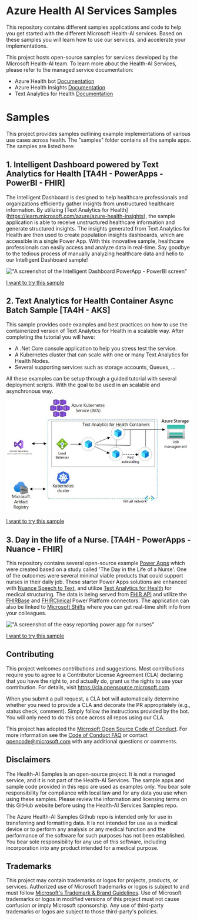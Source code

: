 # Azure Health AI Services Samples

This repository contains different samples applications and code to help you get started with the different Microsoft Health-AI services.
Based on these samples you will learn how to use our services, and accelerate your implementations.

This project hosts open-source samples for services developed by the Microsoft Health-AI team. 
To learn more about the Health-AI Services, please refer to the managed service documentation: 

- Azure Health bot [Documentation](https://learn.microsoft.com/azure/health-bot/)
- Azure Health Insights [Documentation](https://learn.microsoft.com/azure/azure-health-insights)
- Text Analytics for Health [Documentation](https://learn.microsoft.com/en-us/azure/cognitive-services/language-service/text-analytics-for-health/overview?tabs=ner)


# Samples

This project provides samples outlining example implementations of various use cases across health. The "samples" folder contains all the sample apps. The samples are listed here:

## 1. Intelligent Dashboard powered by Text Analytics for Health [TA4H - PowerApps - PowerBI - FHIR]

The Intelligent Dashboard is designed to help healthcare professionals and organizations efficiently gather insights from unstructured healthcare information. By utilizing [Text Analytics for Health] (https://learn.microsoft.com/azure/azure-health-insights), the sample application is able to receive unstructured healthcare information and generate structured insights. The insights generated from Text Analytics for Health are then used to create population insights dashboards, which are accessible in a single Power App. With this innovative sample, healthcare professionals can easily access and analyze data in real-time. Say goodbye to the tedious process of manually analyzing healthcare data and hello to our Intelligent Dashboard  sample!

!["A screenshot of the Intelligent Dashboard PowerApp - PowerBI screen"](/media/intelligent-dashboard-ta4h/dashboard.png)

[I want to try this sample](/samples/intelligent-dashboard-ta4H/README.md)

## 2. Text Analytics for Health Container Async Batch Sample [TA4H - AKS]

This sample provides code examples and best practices on how to use the containerized version of Text Analytics for Health in a scalable way.
After completing the tutorial you will have: 
- A .Net Core console application to help you stress test the service.
- A Kubernetes cluster that can scale with one or many Text Analytics for Health Nodes.
- Several supporting services such as storage accounts, Queues, ... 

All these examples can be setup through a guided tutorial with several deployment scripts. With the goal to be used in an scalable and asynchronous way. 

!["A screenshot of the Intelligent Dashboard PowerApp - PowerBI screen"](/media/text-analytics-for-health-batch-async/architecture.jpg)

[I want to try this sample](/samples/ta4h-container-e2e-sample/README.md)

## 3. Day in the life of a Nurse. [TA4H - PowerApps - Nuance - FHIR]

This repository contains several open-source example [Power Apps](https://make.powerapps.com/) which were created based on a study called 'The Day in the Life of a Nurse'. One of the outcomes were several minimal viable products that could support nurses in their daily job. These starter Power Apps solutions are enhanced with [Nuance Speech to Text](https://www.nuancehealthcaredeveloper.com/?q=Dragon-Medical-SpeechKit-Home), and utilize [Text Analytics for Health](https://docs.microsoft.com/en-us/azure/cognitive-services/language-service/text-analytics-for-health/overview ) for medical structuring. The data is being served from [FHIR API](https://docs.microsoft.com/en-us/azure/healthcare-apis/healthcare-apis-overview) and utilize the [FHIRBase](https://docs.microsoft.com/en-us/connectors/fhirbase/) and [FHIRClinical](https://docs.microsoft.com/en-us/connectors/fhirclinical/) Power Platform connectors. The application can also be linked to [Microsoft Shifts](https://support.microsoft.com/en-us/office/get-started-in-shifts-5f3e30d8-1821-4904-be26-c3cd25a497d6) where you can get real-time shift info from your colleagues.


!["A screenshot of the easy reporting power app for nurses"](/media/day-in-the-life-of-a-nurse/easy-reporting.png)

[I want to try this sample](https://github.com/microsoft/nurseempowerment)


## Contributing

This project welcomes contributions and suggestions.  Most contributions require you to agree to a
Contributor License Agreement (CLA) declaring that you have the right to, and actually do, grant us
the rights to use your contribution. For details, visit https://cla.opensource.microsoft.com.

When you submit a pull request, a CLA bot will automatically determine whether you need to provide
a CLA and decorate the PR appropriately (e.g., status check, comment). Simply follow the instructions
provided by the bot. You will only need to do this once across all repos using our CLA.

This project has adopted the [Microsoft Open Source Code of Conduct](https://opensource.microsoft.com/codeofconduct/).
For more information see the [Code of Conduct FAQ](https://opensource.microsoft.com/codeofconduct/faq/) or
contact [opencode@microsoft.com](mailto:opencode@microsoft.com) with any additional questions or comments.

## Disclaimers

The Health-AI Samples is an open-source project. It is not a managed service, and it is not part of the Health-AI Services. The sample apps and sample code provided in this repo are used as examples only. You bear sole responsibility for compliance with local law and for any data you use when using these samples. Please review the information and licensing terms on this GitHub website before using the Health-AI Services Samples repo. 

The Azure Health-AI Samples Github repo is intended only for use in transferring and formatting data. It is not intended for use as a medical device or to perform any analysis or any medical function and the performance of the software for such purposes has not been established. You bear sole responsibility for any use of this software, including incorporation into any product intended for a medical purpose. 

## Trademarks

This project may contain trademarks or logos for projects, products, or services. Authorized use of Microsoft 
trademarks or logos is subject to and must follow 
[Microsoft's Trademark & Brand Guidelines](https://www.microsoft.com/en-us/legal/intellectualproperty/trademarks/usage/general).
Use of Microsoft trademarks or logos in modified versions of this project must not cause confusion or imply Microsoft sponsorship.
Any use of third-party trademarks or logos are subject to those third-party's policies.
